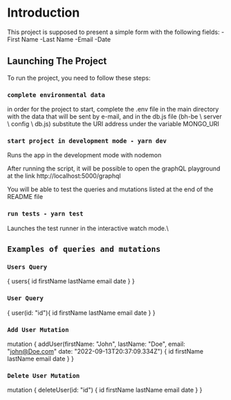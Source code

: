 # Introduction

This project is supposed to present a simple form with the following fields:
-First Name
-Last Name
-Email
-Date

## Launching The Project

To run the project, you need to follow these steps:

### `complete environmental data`

in order for the project to start, complete the .env file in the main directory with the data that will be sent by e-mail,
and in the db.js file (bh-be \ server \ config \ db.js) substitute the URI address under the variable MONGO_URI

### `start project in development mode - yarn dev`

Runs the app in the development mode with nodemon

After running the script, it will be possible to open the graphQL playground at the link http://localhost:5000/graphql

You will be able to test the queries and mutations listed at the end of the README file

### `run tests - yarn test`

Launches the test runner in the interactive watch mode.\

## `Examples of queries and mutations`

### `Users Query`

{
users{
id
firstName
lastName
email
date
}
}

### `User Query`

{
user(id: "id"){
id
firstName
lastName
email
date
}
}

### `Add User Mutation`

mutation {
addUser(firstName: "John", lastName: "Doe", email: "john@Doe.com" date: "2022-09-13T20:37:09.334Z") {
id
firstName
lastName
email
date
}
}

### `Delete User Mutation`

mutation {
deleteUser(id: "id") {
id
firstName
lastName
email
date
}
}
